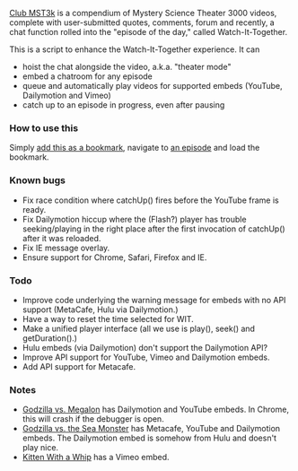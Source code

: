 [Club MST3k](http://www.club-mst3k.com) is a compendium of Mystery Science Theater 3000 videos, complete with user-submitted quotes, comments, forum and recently, a chat function rolled into the "episode of the day," called Watch-It-Together.

This is a script to enhance the Watch-It-Together experience. It can

- hoist the chat alongside the video, a.k.a. "theater mode"
- embed a chatroom for any episode
- queue and automatically play videos for supported embeds (YouTube, Dailymotion and Vimeo)
- catch up to an episode in progress, even after pausing

### How to use this
Simply [add this as a bookmark](javascript:$.getScript("http://lewis-k.github.io/shim.js");), navigate to [an episode](http://www.club-mst3k.com/820-space-mutiny) and load the bookmark.

### Known bugs
- Fix race condition where catchUp() fires before the YouTube frame is ready.
- Fix Dailymotion hiccup where the (Flash?) player has trouble seeking/playing in the right place after the first invocation of catchUp() after it was reloaded.
- Fix IE message overlay.
- Ensure support for Chrome, Safari, Firefox and IE.

### Todo
- Improve code underlying the warning message for embeds with no API support (MetaCafe, Hulu via Dailymotion.)
- Have a way to reset the time selected for WIT.
- Make a unified player interface (all we use is play(), seek() and getDuration().)
- Hulu embeds (via Dailymotion) don't support the Dailymotion API?
- Improve API support for YouTube, Vimeo and Dailymotion embeds.
- Add API support for Metacafe.

### Notes
- [Godzilla vs. Megalon](http://www.club-mst3k.com/212-godzilla-vs-megalon) has Dailymotion and YouTube embeds. In Chrome, this will crash if the debugger is open.
- [Godzilla vs. the Sea Monster](http://www.club-mst3k.com/213-godzilla-vs-the-sea-monster) has Metacafe, YouTube and Dailymotion embeds. The Dailymotion embed is somehow from Hulu and doesn't play nice.
- [Kitten With a Whip](http://www.club-mst3k.com/615-kitten-with-a-whip) has a Vimeo embed.
